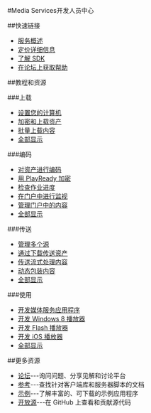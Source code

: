 ﻿<properties 
pageTitle="Azure 开发人员中心：Media Services" 
description="" 
services="Media Services" 
documentationCenter="Develop" 
authors="" 
manager="Tiffena" 
editor="Eric Chen" />
<tags ms.service="Media Services"
    ms.date=""
    wacn.date="06/29/2015"
    />

#Media Services开发人员中心

##快速链接

-   [服务概述](/home/features/media-services)
-   [定价详细信息](/home/features/media-services/#price)
-   [了解 SDK](/develop/media-services/developer-tools)
-   [在论坛上获取帮助](https://social.msdn.microsoft.com/Forums/azure/zh-CN/home?forum=windowsazurezhchs)

##教程和资源

###上载

- [设置您的计算机](/zh-cn/documentation/articles/media-services-set-up-computer/)
- [加密和上载资产](/zh-cn/documentation/articles/media-services-create-encrypted-asset-upload-storage/)
- [批量上载内容](http://msdn.microsoft.com/zh-cn/library/azure/jj853022.aspx)
- [全部显示](/zh-cn/develop/media-services/resources)

###编码

- [对资产进行编码](/zh-cn/documentation/articles/media-services-encode-asset/)
- [用 PlayReady 加密](/zh-cn/documentation/articles/media-services-protect-asset/)
- [检查作业进度](/zh-cn/documentation/articles/media-services-check-job-progress/)
- [在门户中进行监视](/zh-cn/documentation/articles/media-services-monitor-services-account/)
- [管理门户中的内容](/zh-cn/documentation/articles/media-services-manage-content/)
- [全部显示](/zh-cn/develop/media-services/resources)

###传送

- [管理多个源](/zh-cn/documentation/articles/media-services-manage-origins/)
- [通过下载传送资产](/zh-cn/documentation/articles/media-services-deliver-asset-download/)
- [传送流式处理内容](/zh-cn/documentation/articles/media-services-deliver-streaming-content/)
- [动态包装内容](https://msdn.microsoft.com/zh-cn/library/azure/jj889436.aspx)
- [全部显示](/zh-cn/develop/media-services/resources)

###使用

- [开发媒体服务应用程序](http://msdn.microsoft.com/zh-cn/library/dn223283.aspx)
- [开发 Windows 8 播放器](/zh-cn/documentation/articles/media-services-build-smooth-streaming-apps/)
- [开发 Flash 播放器](/zh-cn/documentation/articles/media-services-use-osmf-smooth-streaming-client-plugin/)
- [开发 iOS 播放器](/zh-cn/documentation/articles/media-services-use-ios-media-player-framework/)
- [全部显示](/zh-cn/develop/media-services/resources)

##更多资源

- [论坛](https://social.msdn.microsoft.com/Forums/azure/zh-CN/home?forum=windowsazurezhchs)---询问问题、分享见解和讨论平台
- [参考](http://msdn.microsoft.com/zh-cn/library/azure/hh973629)---查找针对客户端库和服务器脚本的文档
- [示例](http://code.msdn.microsoft.com/Windows-Azure-Media-040435f8)---了解丰富的、可下载的示例应用程序
- [开放源](https://github.com/windowsazure)---在 GitHub 上查看和贡献源代码
